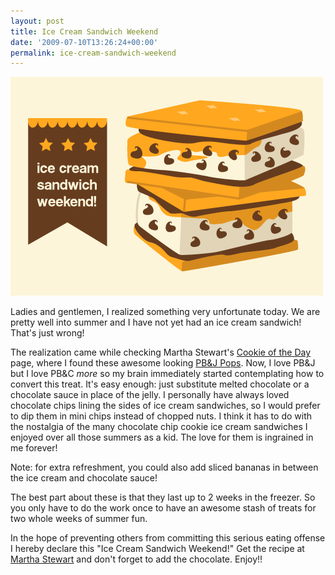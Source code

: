 ```yaml
---
layout: post
title: Ice Cream Sandwich Weekend
date: '2009-07-10T13:26:24+00:00'
permalink: ice-cream-sandwich-weekend
---
```

<img src='images/uploads/2009/07/sandwich_weekend1.gif' alt='Ice Cream Sandwich Weekend' class="yellowborder" />

Ladies and gentlemen, I realized something very unfortunate today. We are pretty well into summer and I have not yet had an ice cream sandwich! That's just wrong!

The realization came while checking Martha Stewart's <a href="http://www.marthastewart.com/cookie-of-the-day?rsc=wn_Homepage_Homepage">Cookie of the Day</a> page, where I found these awesome looking <a href="http://www.marthastewart.com/recipe/pb-and-j-pops?lnc=ef2e802fb632c110VgnVCM1000003d370a0aRCRD&rsc=cookie+of+the+day_recipe_b">PB&J Pops</a>. Now, I love PB&J but I love PB&C <em>more</em> so my brain immediately started contemplating how to convert this treat. It's easy enough: just substitute melted chocolate or a chocolate sauce in place of the jelly. I personally have always loved chocolate chips lining the sides of ice cream sandwiches, so I would prefer to dip them in mini chips instead of chopped nuts. I think it has to do with the nostalgia of the many chocolate chip cookie ice cream  sandwiches I enjoyed over all those summers as a kid. The love for them is ingrained in me forever!

Note: for extra refreshment, you could also add sliced bananas in between the ice cream and chocolate sauce!

The best part about these is that they last up to 2 weeks in the freezer. So you only have to do the work once to have an awesome stash of treats for two whole weeks of summer fun. 

In the hope of preventing others from committing this serious eating offense I hereby declare this "Ice Cream Sandwich Weekend!" Get the recipe at <a href="http://www.marthastewart.com/recipe/pb-and-j-pops?lnc=ef2e802fb632c110VgnVCM1000003d370a0aRCRD&rsc=cookie+of+the+day_recipe_b">Martha Stewart</a> and don't forget to add the chocolate. Enjoy!!
